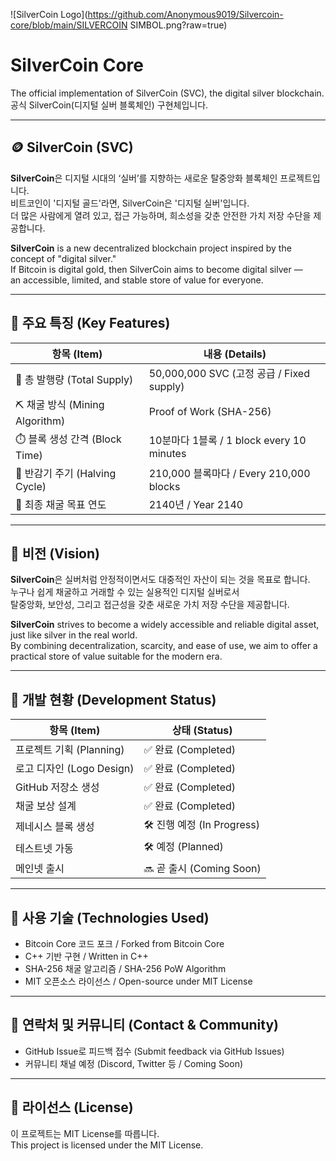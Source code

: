 ![SilverCoin Logo](https://github.com/Anonymous9019/Silvercoin-core/blob/main/SILVERCOIN SIMBOL.png?raw=true)

# SilverCoin Core

The official implementation of SilverCoin (SVC), the digital silver blockchain.  
공식 SilverCoin(디지털 실버 블록체인) 구현체입니다.

---

## 🪙 SilverCoin (SVC)

**SilverCoin**은 디지털 시대의 ‘실버’를 지향하는 새로운 탈중앙화 블록체인 프로젝트입니다.  
비트코인이 '디지털 골드'라면, SilverCoin은 '디지털 실버'입니다.  
더 많은 사람에게 열려 있고, 접근 가능하며, 희소성을 갖춘 안전한 가치 저장 수단을 제공합니다.

**SilverCoin** is a new decentralized blockchain project inspired by the concept of "digital silver."  
If Bitcoin is digital gold, then SilverCoin aims to become digital silver —  
an accessible, limited, and stable store of value for everyone.

---

## 🔑 주요 특징 (Key Features)

| 항목 (Item)                     | 내용 (Details)                                 |
|-------------------------------|------------------------------------------------|
| 💠 총 발행량 (Total Supply)     | 50,000,000 SVC (고정 공급 / Fixed supply)      |
| ⛏️ 채굴 방식 (Mining Algorithm) | Proof of Work (SHA-256)                        |
| ⏱️ 블록 생성 간격 (Block Time)  | 10분마다 1블록 / 1 block every 10 minutes     |
| 🔄 반감기 주기 (Halving Cycle)  | 210,000 블록마다 / Every 210,000 blocks       |
| 🎯 최종 채굴 목표 연도          | 2140년 / Year 2140                             |

---

## 🚀 비전 (Vision)

**SilverCoin**은 실버처럼 안정적이면서도 대중적인 자산이 되는 것을 목표로 합니다.  
누구나 쉽게 채굴하고 거래할 수 있는 실용적인 디지털 실버로서  
탈중앙화, 보안성, 그리고 접근성을 갖춘 새로운 가치 저장 수단을 제공합니다.

**SilverCoin** strives to become a widely accessible and reliable digital asset, just like silver in the real world.  
By combining decentralization, scarcity, and ease of use, we aim to offer a practical store of value suitable for the modern era.

---

## 📂 개발 현황 (Development Status)

| 항목 (Item)                   | 상태 (Status)         |
|------------------------------|------------------------|
| 프로젝트 기획 (Planning)      | ✅ 완료 (Completed)     |
| 로고 디자인 (Logo Design)     | ✅ 완료 (Completed)     |
| GitHub 저장소 생성            | ✅ 완료 (Completed)     |
| 채굴 보상 설계                | ✅ 완료 (Completed)     |
| 제네시스 블록 생성            | 🛠️ 진행 예정 (In Progress) |
| 테스트넷 가동                  | 🛠️ 예정 (Planned)       |
| 메인넷 출시                    | 🔜 곧 출시 (Coming Soon) |

---

## 📌 사용 기술 (Technologies Used)

- Bitcoin Core 코드 포크 / Forked from Bitcoin Core  
- C++ 기반 구현 / Written in C++  
- SHA-256 채굴 알고리즘 / SHA-256 PoW Algorithm  
- MIT 오픈소스 라이선스 / Open-source under MIT License

---

## 📧 연락처 및 커뮤니티 (Contact & Community)

- GitHub Issue로 피드백 접수 (Submit feedback via GitHub Issues)
- 커뮤니티 채널 예정 (Discord, Twitter 등 / Coming Soon)

---

## 📄 라이선스 (License)

이 프로젝트는 MIT License를 따릅니다.  
This project is licensed under the MIT License.
